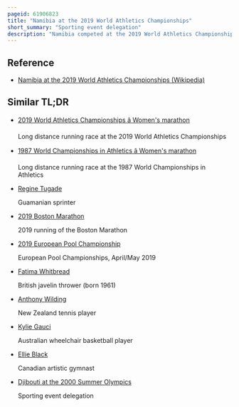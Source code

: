 ```yaml
---
pageid: 61906823
title: "Namibia at the 2019 World Athletics Championships"
short_summary: "Sporting event delegation"
description: "Namibia competed at the 2019 World Athletics Championships in doha Qatar from 27 September to 6 October 2019. The Participation there marked the Country's fifteenth Appearance in the World championships since its Debut at the 1991 World Athletics Championships. Namibia sent two Athletes to the Championships both of whom have competed in Marathon Events. Helalia Johannes became namibia's first female Medallist and their first Medallist in 26 Years when she won a Bronze Medal in the Women's Marathon. Tomas Hilifa rainhold finished 17th in the Men's Marathon."
---
```


## Reference

- [Namibia at the 2019 World Athletics Championships (Wikipedia)](https://en.wikipedia.org/?curid=61906823)

## Similar TL;DR

- [2019 World Athletics Championships â Women's marathon](/tldr/en/2019-world-athletics-championships-womens-marathon)

  Long distance running race at the 2019 World Athletics Championships

- [1987 World Championships in Athletics â Women's marathon](/tldr/en/1987-world-championships-in-athletics-womens-marathon)

  Long distance running race at the 1987 World Championships in Athletics

- [Regine Tugade](/tldr/en/regine-tugade)

  Guamanian sprinter

- [2019 Boston Marathon](/tldr/en/2019-boston-marathon)

  2019 running of the Boston Marathon

- [2019 European Pool Championship](/tldr/en/2019-european-pool-championship)

  European Pool Championships, April/May 2019

- [Fatima Whitbread](/tldr/en/fatima-whitbread)

  British javelin thrower (born 1961)

- [Anthony Wilding](/tldr/en/anthony-wilding)

  New Zealand tennis player

- [Kylie Gauci](/tldr/en/kylie-gauci)

  Australian wheelchair basketball player

- [Ellie Black](/tldr/en/ellie-black)

  Canadian artistic gymnast

- [Djibouti at the 2000 Summer Olympics](/tldr/en/djibouti-at-the-2000-summer-olympics)

  Sporting event delegation
